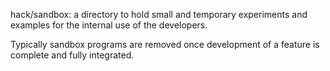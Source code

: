 hack/sandbox: a directory to hold small and temporary experiments and examples for the internal use of the developers.

Typically sandbox programs are removed once development of a feature is complete and fully integrated.

